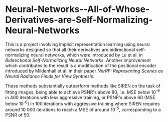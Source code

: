 # Neural-Networks--All-of-Whose-Derivatives-are-Self-Normalizing-Neural-Networks

This is a project involving implicit representation learning using neural networks designed so that all their derivatives are bidirectional self-normalizing neural networks, which were introduced by Lu et al. in <I>Bidirectional Self-Normalizing Neural Networks</I>. Another improvement which contributes to the result is a modification of the positional encoder introduced by Mildenhall et al. in their paper <I>NerRF: Representing Scenes as Neural Radiance Fields for View Synthesis</I>.

These methods substantially outperform methods like SIREN on the task of fitting images, being able to achieve PSNR's above 80, i.e. MSE below 10<SUP>-8</SUP> in 400 iterations with less aggressive training, or PSNR's above 60 (MSE below 10<SUP>-6</SUP>) in 100 iterations with aggressive training where SIREN requires around 10 000 iterations to reach a MSE of around 10<SUP>-5</SUP>, corresponding to a PSNR of 50.

<!----- Below is a plot of the PSNR's achieved in a training run and a video of the same training run: ----!>
